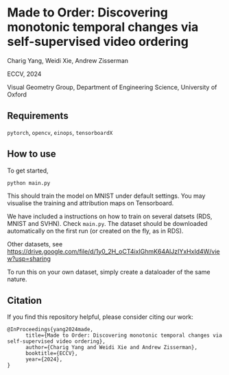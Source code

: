 # Made to Order: Discovering monotonic temporal changes via self-supervised video ordering

Charig Yang, Weidi Xie, Andrew Zisserman

ECCV, 2024

Visual Geometry Group, Department of Engineering Science, University of Oxford

## Requirements
```pytorch```,
```opencv```,
```einops```,
```tensorboardX```


## How to use 

To get started, 
```
python main.py
```

This should train the model on MNIST under default settings. You may visualise the training and attribution maps on Tensorboard.

We have included a instructions on how to train on several datsets (RDS, MNIST and SVHN). Check `main.py`. The dataset should be downloaded automatically on the first run (or created on the fly, as in RDS). 

Other datasets, see https://drive.google.com/file/d/1y0_2H_oCT4ixIGhmK64AlJzIYxHxId4W/view?usp=sharing

To run this on your own dataset, simply create a dataloader of the same nature.

## Citation
If you find this repository helpful, please consider citing our work:
```
@InProceedings{yang2024made,
      title={Made to Order: Discovering monotonic temporal changes via self-supervised video ordering}, 
      author={Charig Yang and Weidi Xie and Andrew Zisserman},
      booktitle={ECCV},
      year={2024},
}
```



 

 

